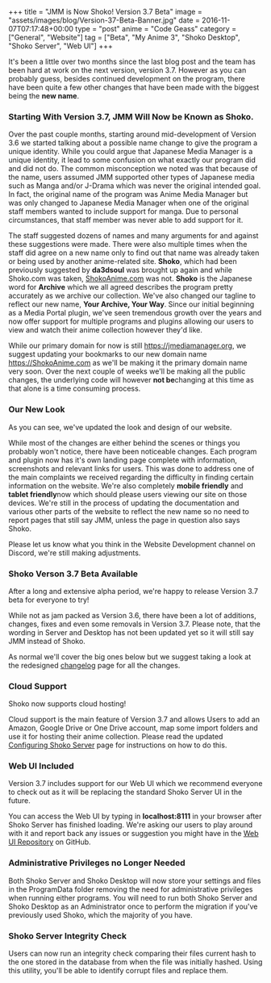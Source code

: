 +++
title = "JMM is Now Shoko! Version 3.7 Beta"
image = "assets/images/blog/Version-37-Beta-Banner.jpg"
date = 2016-11-07T07:17:48+00:00
type = "post"
anime = "Code Geass"
category = ["General", "Website"]
tag = ["Beta", "My Anime 3", "Shoko Desktop", "Shoko Server", "Web UI"]
+++

It's been a little over two months since the last blog post and the team has been hard at work on the next version, version 3.7. However as you can probably guess, besides continued development on the program, there have been quite a few other changes that have been made with the biggest being the **new name**.

### Starting With Version 3.7, JMM Will Now be Known as Shoko.

Over the past couple months, starting around mid-development of Version 3.6 we started talking about a possible name change to give the program a unique identity. While you could argue that Japanese Media Manager is a unique identity, it lead to some confusion on what exactly our program did and did not do. The common misconception we noted was that because of the name, users assumed JMM supported other types of Japanese media such as Manga and/or J-Drama which was never the original intended goal. In fact, the original name of the program was Anime Media Manager but was only changed to Japanese Media Manager when one of the original staff members wanted to include support for manga. Due to personal circumstances, that staff member was never able to add support for it.

The staff suggested dozens of names and many arguments for and against these suggestions were made. There were also multiple times when the staff did agree on a new name only to find out that name was already taken or being used by another anime-related site. **Shoko**, which had been previously suggested by **da3dsoul** was brought up again and while Shoko.com was taken, [ShokoAnime.com](https://ShokoAnime.com) was not. **Shoko** is the Japanese word for **Archive** which we all agreed describes the program pretty accurately as we archive our collection. We've also changed our tagline to reflect our new name, **Your Archive, Your Way**. Since our initial beginning as a Media Portal plugin, we've seen tremendous growth over the years and now offer support for multiple programs and plugins allowing our users to view and watch their anime collection however they'd like.

While our primary domain for now is still <https://jmediamanager.org>, we suggest updating your bookmarks to our new domain name <https://ShokoAnime.com> as we'll be making it the primary domain name very soon. Over the next couple of weeks we'll be making all the public changes, the underlying code will however **not be**changing at this time as that alone is a time consuming process.

### Our New Look

As you can see, we've updated the look and design of our website.

While most of the changes are either behind the scenes or things you probably won't notice, there have been noticeable changes. Each program and plugin now has it's own landing page complete with information, screenshots and relevant links for users. This was done to address one of the main complaints we received regarding the difficulty in finding certain information on the website. We're also completely **mobile friendly** and **tablet friendly**now which should please users viewing our site on those devices. We're still in the process of updating the documentation and various other parts of the website to reflect the new name so no need to report pages that still say JMM, unless the page in question also says Shoko.

Please let us know what you think in the Website Development channel on Discord, we're still making adjustments.

### Shoko Verson 3.7 Beta Available

After a long and extensive alpha period, we're happy to release Version 3.7 beta for everyone to try!

While not as jam packed as Version 3.6, there have been a lot of additions, changes, fixes and even some removals in Version 3.7. Please note, that the wording in Server and Desktop has not been updated yet so it will still say JMM instead of Shoko.

As normal we'll cover the big ones below but we suggest taking a look at the redesigned [changelog](https://docs.shokoanime.com/changelog) page for all the changes.

### Cloud Support

Shoko now supports cloud hosting!

Cloud support is the main feature of Version 3.7 and allows Users to add an Amazon, Google Drive or One Drive account, map some import folders and use it for hosting their anime collection. Please read the updated [Configuring Shoko Server](https://docs.shokoanime.com/server/config.html) page for instructions on how to do this.

### Web UI Included

Version 3.7 includes support for our Web UI which we recommend everyone to check out as it will be replacing the standard Shoko Server UI in the future.

You can access the Web UI by typing in **localhost:8111** in your browser after Shoko Server has finished loading. We're asking our users to play around with it and report back any issues or suggestion you might have in the [Web UI Repository](https://github.com/ShokoAnime/ShokoServer-WebUI) on GitHub.

### Administrative Privileges no Longer Needed

Both Shoko Server and Shoko Desktop will now store your settings and files in the ProgramData folder removing the need for administrative privileges when running either programs. You will need to run both Shoko Server and Shoko Desktop as an Administrator once to perform the migration if you've previously used Shoko, which the majority of you have.

### Shoko Server Integrity Check

Users can now run an integrity check comparing their files current hash to the one stored in the database from when the file was initially hashed. Using this utility, you'll be able to identify corrupt files and replace them.
